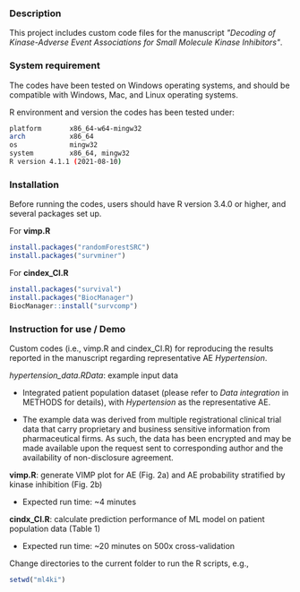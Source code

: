 

### Description
This project includes custom code files for the manuscript *"Decoding of Kinase-Adverse Event Associations for Small Molecule Kinase Inhibitors"*. 


### System requirement
The codes have been tested on Windows operating systems, and should be compatible with Windows, Mac, and Linux operating systems.

R environment and version the codes has been tested under:
```bash
platform       x86_64-w64-mingw32          
arch           x86_64                      
os             mingw32                     
system         x86_64, mingw32             
R version 4.1.1 (2021-08-10)
```

### Installation 
Before running the codes, users should have R version 3.4.0 or higher, and several packages set up.

For **vimp.R** 

```r
install.packages("randomForestSRC")
install.packages("survminer")
```
For **cindex_CI.R** 

```r
install.packages("survival")
install.packages("BiocManager")
BiocManager::install("survcomp")
```

### Instruction for use / Demo
Custom codes (i.e., vimp.R and cindex_CI.R) for reproducing the results reported in the manuscript regarding representative AE *Hypertension*. 

*hypertension_data.RData*: example input data

  * Integrated patient population dataset (please refer to *Data integration* in METHODS for details), with *Hypertension* as the representative AE.
  + The example data was derived from multiple registrational clinical trial data that carry proprietary and business sensitive information from pharmaceutical firms. As such, the data has been encrypted and may be made available upon the request sent to corresponding author and the availability of non-disclosure agreement.


**vimp.R**: generate VIMP plot for AE (Fig. 2a) and AE probability stratified by kinase inhibition (Fig. 2b)
- Expected run time: ~4 minutes

**cindx_CI.R**: calculate prediction performance of ML model on patient population data (Table 1)
- Expected run time:  ~20 minutes on 500x cross-validation

Change directories to the current folder to run the R scripts, e.g.,

```r
setwd("ml4ki")
```

